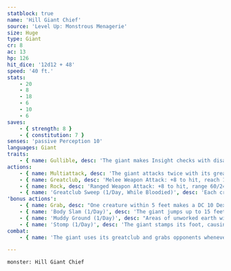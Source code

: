 ```yaml
---
statblock: true
name: 'Hill Giant Chief'
source: 'Level Up: Monstrous Menagerie'
size: Huge
type: Giant
cr: 8
ac: 13
hp: 126
hit_dice: '12d12 + 48'
speed: '40 ft.'
stats:
    - 20
    - 8
    - 18
    - 6
    - 10
    - 6
saves:
    - { strength: 8 }
    - { constitution: 7 }
senses: 'passive Perception 10'
languages: Giant
traits:
    - { name: Gullible, desc: 'The giant makes Insight checks with disadvantage.' }
actions:
    - { name: Multiattack, desc: 'The giant attacks twice with its greatclub.' }
    - { name: Greatclub, desc: 'Melee Weapon Attack: +8 to hit, reach 10 ft., one target. Hit: 18 (3d8 + 5) bludgeoning damage. If the target is a Medium or smaller creature, it makes a DC 16 Strength saving throw, falling prone on a failure.' }
    - { name: Rock, desc: 'Ranged Weapon Attack: +8 to hit, range 60/240 ft., one target. Hit: 26 (6d6 + 5) bludgeoning damage. If the target is a Medium or smaller creature, it makes a DC 16 Strength saving throw, falling prone on a failure. In lieu of a rock, the giant can throw a grappled Medium or smaller creature up to 30 feet. On a hit, the target and the thrown creature both take 15 (3d6 + 5) bludgeoning damage. On a miss, only the thrown creature takes the damage. The thrown creature falls prone in an unoccupied space 5 feet from the target.' }
    - { name: 'Greatclub Sweep (1/Day, While Bloodied)', desc: 'Each creature within 10 feet makes a DC 16 Dexterity saving throw. On a failure, a creature takes 18 (3d8 + 5) bludgeoning damage, is pushed 10 feet away from the giant, and falls prone.' }
'bonus actions':
    - { name: Grab, desc: "One creature within 5 feet makes a DC 10 Dexterity saving throw. On a failure, it is grappled (escape DC 16). Until this grapple ends, the giant can't grab another target, and it makes greatclub attacks with advantage against the grappled target." }
    - { name: 'Body Slam (1/Day)', desc: 'The giant jumps up to 15 feet horizontally without provoking opportunity attacks and falls prone in a space containing one or more creatures. Each creature in its space when it lands makes a DC 15 Dexterity saving throw, taking 19 (3d8 + 6) bludgeoning damage and falling prone on a failure. On a success, the creature takes half damage and is pushed 5 feet to an unoccupied space of its choice. If that space is occupied, the creature falls prone.' }
    - { name: 'Muddy Ground (1/Day)', desc: "Areas of unworked earth within 60 feet magically become swampy mud for 1 minute or until the giant dies. These areas become difficult terrain. Prone creatures in the area when the mud appears or that fall prone in the area make a DC 15 Strength saving throw. On a failure, the creature's Speed drops to 0 as it becomes stuck in the mud. A creature can use its action to make a DC 15 Strength check, freeing itself on a success." }
    - { name: 'Stomp (1/Day)', desc: 'The giant stamps its foot, causing the ground to tremble. Each creature within 60 feet makes a DC 15 Dexterity saving throw. On a failure, it falls prone.' }
combat:
    - { name: 'The giant uses its greatclub and grabs opponents whenever it can', desc: "When it has a creature grabbed, it's not always clever enough to focus its attacks on that target. The giant might surrender if it's damaged by a particularly flashy magical effect while it's bloodied." }

---
```

```statblock
monster: Hill Giant Chief
```

